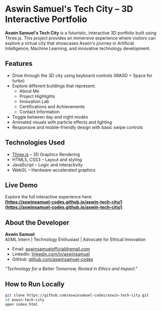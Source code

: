 # Aswin Samuel's Tech City – 3D Interactive Portfolio

**Aswin Samuel's Tech City** is a futuristic, interactive 3D portfolio built using Three.js. This project provides an immersive experience where visitors can explore a virtual city that showcases Aswin's journey in Artificial Intelligence, Machine Learning, and innovative technology development.

## Features

- Drive through the 3D city using keyboard controls (WASD + Space for turbo)
- Explore different buildings that represent:
  - About Me
  - Project Highlights
  - Innovation Lab
  - Certifications and Achievements
  - Contact Information
- Toggle between day and night modes
- Animated visuals with particle effects and lighting
- Responsive and mobile-friendly design with basic swipe controls

## Technologies Used

- [Three.js](https://threejs.org/) – 3D Graphics Rendering
- HTML5, CSS3 – Layout and styling
- JavaScript – Logic and interactivity
- WebGL – Hardware-accelerated graphics

## Live Demo

Explore the full interactive experience here:  
**[https://aswinsamuel-codes.github.io/aswin-tech-city/](https://aswinsamuel-codes.github.io/aswin-tech-city/)**

## About the Developer

**Aswin Samuel**  
AI/ML Intern | Technology Enthusiast | Advocate for Ethical Innovation

- Email: [aswinsamuelofficial@gmail.com](mailto:aswinsamuelofficial@gmail.com)  
- LinkedIn: [linkedin.com/in/aswinsamuel](https://linkedin.com/in/aswinsamuel)  
- GitHub: [github.com/aswinsamuel-codes](https://github.com/aswinsamuel-codes)

_"Technology for a Better Tomorrow, Rooted in Ethics and Impact."_

## How to Run Locally

```bash
git clone https://github.com/aswinsamuel-codes/aswin-tech-city.git
cd aswin-tech-city
open index.html
